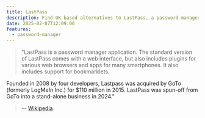 ```yaml
---
title: LastPass
description: Find UK based alternatives to LastPass, a password manager application.
date: 2025-02-07T12:09:00
features:
  - password-manager
---
```

> "LastPass is a password manager application. The standard version of LastPass comes with a web interface, but also includes plugins for various web browsers and apps for many smartphones. It also includes support for bookmarklets.

Founded in 2008 by four developers, Lastpass was acquired by GoTo (formerly LogMeIn Inc.) for $110 million in 2015. LastPass was spun-off from GoTo into a stand-alone business in 2024."
>
> -- [Wikipedia](https://en.wikipedia.org/wiki/LastPass)